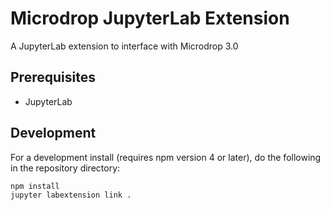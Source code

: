 # Microdrop JupyterLab Extension

A JupyterLab extension to interface with Microdrop 3.0


## Prerequisites

* JupyterLab


## Development

For a development install (requires npm version 4 or later), do the following in the repository directory:

```bash
npm install
jupyter labextension link .
```
